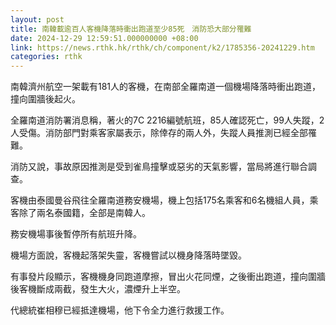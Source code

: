 ```yaml
---
layout: post
title: 南韓載逾百人客機降落時衝出跑道至少85死　消防恐大部分罹難
date: 2024-12-29 12:59:51.000000000 +08:00
link: https://news.rthk.hk/rthk/ch/component/k2/1785356-20241229.htm
categories: rthk
---
```


南韓濟州航空一架載有181人的客機，在南部全羅南道一個機場降落時衝出跑道，撞向圍牆後起火。

全羅南道消防署消息稱，著火的7C 2216編號航班，85人確認死亡，99人失蹤，2人受傷。消防部門對乘客家屬表示，除倖存的兩人外，失蹤人員推測已經全部罹難。

消防又說，事故原因推測是受到雀鳥撞擊或惡劣的天氣影響，當局將進行聯合調查。

客機由泰國曼谷飛往全羅南道務安機場，機上包括175名乘客和6名機組人員，乘客除了兩名泰國籍，全部是南韓人。

務安機場事後暫停所有航班升降。

機場方面說，客機起落架失靈，客機嘗試以機身降落時墜毀。

有事發片段顯示，客機機身同跑道摩擦，冒出火花同煙，之後衝出跑道，撞向圍牆後客機斷成兩截，發生大火，濃煙升上半空。

代總統崔相穆已經抵達機場，他下令全力進行救援工作。
